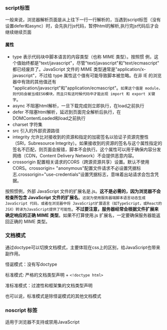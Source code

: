 ### script标签
一般来说，浏览器解析页面是从上往下一行一行解析的，当遇到script标签（没有设置defer和async）时，会先执行js代码，暂停html的解析,执行完js代码后才会继续继续页面
#### 属性
- type 表示代码块中脚本语言的内容类型（也称 MIME 类型）。按照惯 例，这个值始终都是"text/javascript"，尽管"text/javascript"和"text/ecmascript" 都已经废弃了。JavaScript 文件的 MIME 类型通常是"application/x-javascript"，不过给 type 属性这个值有可能导致脚本被忽略。在非 IE 的浏览器中有效的其他值还有 "application/javascript"和"application/ecmascript"。`如果这个值是 module，则代码会被当成ES6模块，而且只有这时候代码中才能出现 import 和 export 关键字`。
- async 不阻塞html解析，一旦下载完成则立即执行，在load之前执行
- defer 不阻塞html解析，延迟到页面完全解析后执行，在DOMContentLoaded和load之前执行
- charset 字符集
- src 引入的外部资源路径
- integrity 允许比对接收到的资源和指定的加密签名以验证子资源完整性（SRI，Subresource Integrity）。如果接收到的资源的签名与这个属性指定的签名不匹配，则页面会报错，脚本不会执行。这个属性可以用于确保内容分发网络（CDN，Content Delivery Network）不会提供恶意内容。
- crossorigin 配置相关请求的CORS（跨源资源共享）设置。默认不使用CORS。crossorigin= "anonymous"配置文件请求不必设置凭据标志.crossorigin="use-credentials"设置凭据标志，意味着出站请求会包含凭据。

按照惯例，外部 JavaScript 文件的扩展名是.js。**这不是必需的，因为浏览器不会检查所包含 JavaScript 文件的扩展名**。`这就为使用服务器端脚本语言动态生成JavaScript 代码，或者在浏览器中将 JavaScript扩展语言（如TypeScript，或React的 JSX）转译为JavaScript提供了可能性`。**不过要注意，服务器经常会根据文件扩展来确定响应的正确 MIME 类型**。如果不打算使用.js 扩展名，一定要确保服务器能返回正确的 MIME 类型。

### 文档模式

通过doctype可以切换文档模式，主要体现在css上的区别，给JavaScript也带来副作用。

怪诞模式：没有写doctype

标准模式:  严格的文档类型声明 + `<!doctype html>`

准标准模式：过渡性和框架集的文档类型声明

也可以说，标准模式是除怪诞模式的其他文档模式

### noscript 标签
适用于浏览器不支持或禁用JavaScript